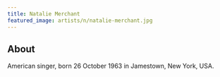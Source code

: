 ```yaml
---
title: Natalie Merchant
featured_image: artists/n/natalie-merchant.jpg
---
```

## About

American singer, born 26 October 1963 in Jamestown, New York, USA.


